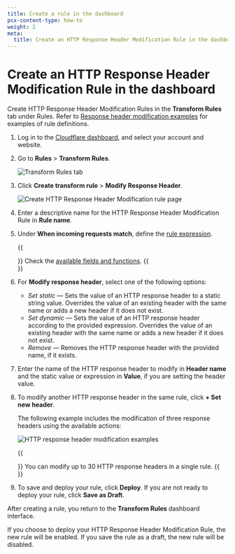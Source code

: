 ```yaml
---
title: Create a rule in the dashboard
pcx-content-type: how-to
weight: 2
meta:
  title: Create an HTTP Response Header Modification Rule in the dashboard
---
```


# Create an HTTP Response Header Modification Rule in the dashboard

Create HTTP Response Header Modification Rules in the **Transform Rules** tab under Rules. Refer to [Response header modification examples](/rules/transform/response-header-modification/examples/) for examples of rule definitions.

1.  Log in to the [Cloudflare dashboard](https://dash.cloudflare.com/), and select your account and website.

2.  Go to **Rules** > **Transform Rules**.

    ![Transform Rules tab](/rules/static/transform/overview.png)

3.  Click **Create transform rule** > **Modify Response Header**.

    ![Create HTTP Response Header Modification rule page](/rules/static/transform/create-response-header-modification-rule.png)

4.  Enter a descriptive name for the HTTP Response Header Modification Rule in **Rule name**.

5.  Under **When incoming requests match**, define the [rule expression](/firewall/cf-dashboard/create-edit-delete-rules/#expression-builder-and-editor).

    {{<Aside type="note">}}
Check the [available fields and functions](/rules/transform/response-header-modification/reference/fields-functions/).
    {{</Aside>}}

6.  For **Modify response header**, select one of the following options:

    - _Set static_ — Sets the value of an HTTP response header to a static string value. Overrides the value of an existing header with the same name or adds a new header if it does not exist.
    - _Set dynamic_ — Sets the value of an HTTP response header according to the provided expression. Overrides the value of an existing header with the same name or adds a new header if it does not exist.
    - _Remove_ — Removes the HTTP response header with the provided name, if it exists.

7.  Enter the name of the HTTP response header to modify in **Header name** and the static value or expression in **Value**, if you are setting the header value.

8.  To modify another HTTP response header in the same rule, click **+ Set new header**.

    The following example includes the modification of three response headers using the available actions:

    ![HTTP response header modification examples](/rules/static/transform/response-header-modification-example.png)

    {{<Aside type="note">}}
You can modify up to 30 HTTP response headers in a single rule.
    {{</Aside>}}

9.  To save and deploy your rule, click **Deploy**. If you are not ready to deploy your rule, click **Save as Draft**.

After creating a rule, you return to the **Transform Rules** dashboard interface.

If you choose to deploy your HTTP Response Header Modification Rule, the new rule will be enabled. If you save the rule as a draft, the new rule will be disabled.
